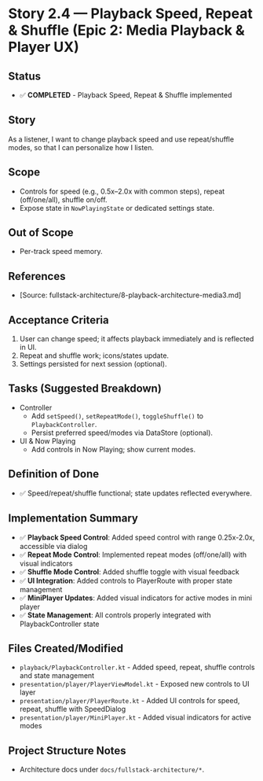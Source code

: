 # Story 2.4 — Playback Speed, Repeat & Shuffle (Epic 2: Media Playback & Player UX)

## Status
- ✅ **COMPLETED** - Playback Speed, Repeat & Shuffle implemented

## Story
As a listener,
I want to change playback speed and use repeat/shuffle modes,
so that I can personalize how I listen.

## Scope
- Controls for speed (e.g., 0.5x–2.0x with common steps), repeat (off/one/all), shuffle on/off.
- Expose state in `NowPlayingState` or dedicated settings state.

## Out of Scope
- Per-track speed memory.

## References
- [Source: fullstack-architecture/8-playback-architecture-media3.md]

## Acceptance Criteria
1) User can change speed; it affects playback immediately and is reflected in UI.
2) Repeat and shuffle work; icons/states update.
3) Settings persisted for next session (optional).

## Tasks (Suggested Breakdown)
- Controller
  - Add `setSpeed()`, `setRepeatMode()`, `toggleShuffle()` to `PlaybackController`.
  - Persist preferred speed/modes via DataStore (optional).
- UI & Now Playing
  - Add controls in Now Playing; show current modes.

## Definition of Done
- ✅ Speed/repeat/shuffle functional; state updates reflected everywhere.

## Implementation Summary
- ✅ **Playback Speed Control**: Added speed control with range 0.25x-2.0x, accessible via dialog
- ✅ **Repeat Mode Control**: Implemented repeat modes (off/one/all) with visual indicators
- ✅ **Shuffle Mode Control**: Added shuffle toggle with visual feedback
- ✅ **UI Integration**: Added controls to PlayerRoute with proper state management
- ✅ **MiniPlayer Updates**: Added visual indicators for active modes in mini player
- ✅ **State Management**: All controls properly integrated with PlaybackController state

## Files Created/Modified
- `playback/PlaybackController.kt` - Added speed, repeat, shuffle controls and state management
- `presentation/player/PlayerViewModel.kt` - Exposed new controls to UI layer
- `presentation/player/PlayerRoute.kt` - Added UI controls for speed, repeat, shuffle with SpeedDialog
- `presentation/player/MiniPlayer.kt` - Added visual indicators for active modes

## Project Structure Notes
- Architecture docs under `docs/fullstack-architecture/*`.
